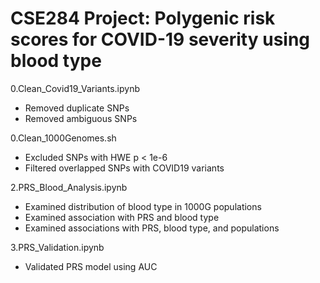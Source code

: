# CSE284 Project: Polygenic risk scores for COVID-19 severity using blood type

0.Clean_Covid19_Variants.ipynb
- Removed duplicate SNPs
- Removed ambiguous SNPs

0.Clean_1000Genomes.sh
- Excluded SNPs with HWE p < 1e-6
- Filtered overlapped SNPs with COVID19 variants

2.PRS_Blood_Analysis.ipynb
- Examined distribution of blood type in 1000G populations
- Examined association with PRS and blood type
- Examined associations with PRS, blood type, and populations

3.PRS_Validation.ipynb
- Validated PRS model using AUC
